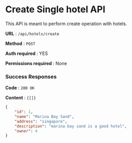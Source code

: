 # Create Single hotel API

This API is meant to perform create operation with hotels.

**URL** : `/api/hotels/create`

**Method** : `POST`

**Auth required** : YES

**Permissions required** : None

### Success Responses

**Code** : `200 OK`

**Content** : `{[]}`

```json
{
    "id": 1,
    "name": "Marina Bay Sand",
    "address": "singapore",
    "description": "marina bay sand is a good hotel",
    "owner": 4
}
```



